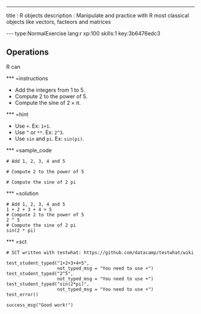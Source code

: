 ---
title       : R objects
description : Manipulate and practice with R most classical objects like vectors, facteors and matrices

--- type:NormalExercise lang:r xp:100 skills:1 key:3b6476edc3
## Operations

R can 

*** =instructions
- Add the integers from 1 to 5.
- Compute 2 to the power of 5.
- Compute the sine of $2 \times \pi$.

*** =hint
- Use `+`. Ex: `1+1`.
- Use `^` or `**`. Ex: `2^3`.
- Use `sin` and `pi`. Ex: `sin(pi)`.

*** =sample_code
```{r}
# Add 1, 2, 3, 4 and 5

# Compute 2 to the power of 5

# Compute the sine of 2 pi

```

*** =solution
```{r}
# Add 1, 2, 3, 4 and 5
1 + 2 + 3 + 4 + 5
# Compute 2 to the power of 5
2 ^ 5
# Compute the sine of 2 pi
sin(2 * pi)
```

*** =sct
```{r}
# SCT written with testwhat: https://github.com/datacamp/testwhat/wiki

test_student_typed("1+2+3+4+5",
                   not_typed_msg = "You need to use +")
test_student_typed("2^5",
                   not_typed_msg = "You need to use +")
test_student_typed("sin(2*pi)",
                   not_typed_msg = "You need to use +")
test_error()

success_msg("Good work!")
```
